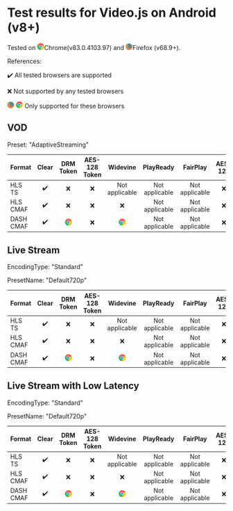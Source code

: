 # Test results for Video.js on Android (v8+)

Tested on ![chrome](../../icons/chrome.png)Chrome(v83.0.4103.97) and ![firefox](../../icons/firefox.png)Firefox (v68.9+).

References: 

✔️ All tested browsers are supported 

❌ Not supported by any tested browsers

![firefox](../../icons/firefox.png) ![chrome](../../icons/chrome.png)  Only supported for these browsers

## VOD

Preset: "AdaptiveStreaming"

| Format | Clear | DRM Token | AES-128 Token | Widevine | PlayReady | FairPlay | AES-128 | Sidecar captions |
| --------- | :---: | :---: | :----------------------------------------------------------: | :----------------------------------------------------------: | :------: | :----------------------------------------------------------: | :------: | :------: |
| HLS TS    | ✔️ | ❌ | ❌ | Not applicable | Not applicable | Not applicable| ❌ | ✔️ |
| HLS CMAF  | ✔️ | ❌ | ❌ | ❌ | Not applicable | Not applicable | ❌ | ✔️ |
| DASH CMAF | ✔️ | ![chrome](../../icons/chrome.png) | ❌ | ![chrome](../../icons/chrome.png) | Not applicable | Not applicable | ❌ | ✔️ |

## Live Stream

EncodingType: "Standard"

PresetName: "Default720p"

| Format | Clear | DRM Token | AES-128 Token | Widevine | PlayReady | FairPlay | AES-128 | Live Transcription |
| --------- | :---: | :---: | :----------------------------------------------------------: | :----------------------------------------------------------: | :------: | :----------------------------------------------------------: | :------: | :------: |
| HLS TS    | ✔️ | ❌ | ❌ | Not applicable | Not applicable | Not applicable| ❌ | ❌ |
| HLS CMAF  | ✔️ | ❌ | ❌ | ❌ | Not applicable | Not applicable | ❌ | ❌ | ❌ |
| DASH CMAF | ✔️ | ![chrome](../../icons/chrome.png) | ❌ | ![chrome](../../icons/chrome.png) | Not applicable| Not applicable | ❌ | ✔️ |

## Live Stream with Low Latency

EncodingType: "Standard"

PresetName: "Default720p"

| Format | Clear | DRM Token | AES-128 Token | Widevine | PlayReady | FairPlay | AES-128 |
| --------- | :---: | :---: | :----------------------------------------------------------: | :----------------------------------------------------------: | :------: | :----------------------------------------------------------: | :----------------------------------------------------------: |
| HLS TS    | ✔️ | ❌ | ❌ | Not applicable | Not applicable | Not applicable| ❌ | ✔️ |
| HLS CMAF  | ✔️ | ❌ | ❌ | ❌ | Not applicable |Not applicable | ❌ | ❌ |
| DASH CMAF | ✔️ |![chrome](../../icons/chrome.png) | ❌ | ![chrome](../../icons/chrome.png) | Not applicable | Not applicable | ❌ |
